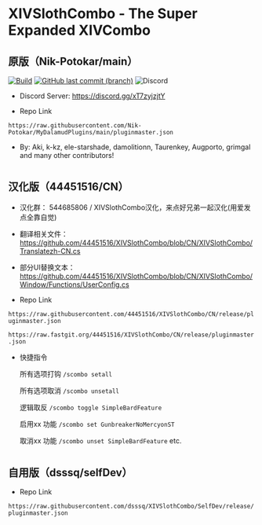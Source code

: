 # XIVSlothCombo - The Super Expanded XIVCombo
## 原版（Nik-Potokar/main）

[![Build](https://img.shields.io/github/workflow/status/Nik-Potokar/XIVSlothCombo/Build?style=for-the-badge)](https://github.com/Nik-Potokar/XIVSlothCombo/actions/workflows/build.yml)
[![GitHub last commit (branch)](https://img.shields.io/github/last-commit/Nik-Potokar/XIVSlothCombo/main?style=for-the-badge)](https://github.com/Nik-Potokar/XIVSlothCombo/commits/main)
![Discord](https://img.shields.io/discord/957680331056615506?color=5865F2&label=Discord&logo=Discord&logoColor=ffffff&style=for-the-badge)

* Discord Server:
https://discord.gg/xT7zyjzjtY

* Repo Link

`https://raw.githubusercontent.com/Nik-Potokar/MyDalamudPlugins/main/pluginmaster.json`

* By: Aki, k-kz, ele-starshade, damolitionn, Taurenkey, Augporto, grimgal and many other contributors!

#
## 汉化版（44451516/CN）

* 汉化群：
544685806 / XIVSlothCombo汉化，来点好兄弟一起汉化(用爱发点全靠自觉)

* 翻译相关文件：
https://github.com/44451516/XIVSlothCombo/blob/CN/XIVSlothCombo/Translatezh-CN.cs

* 部分UI替换文本：
https://github.com/44451516/XIVSlothCombo/blob/CN/XIVSlothCombo/Window/Functions/UserConfig.cs

* Repo Link

`https://raw.githubusercontent.com/44451516/XIVSlothCombo/CN/release/pluginmaster.json`

`https://raw.fastgit.org/44451516/XIVSlothCombo/CN/release/pluginmaster.json`

* 快捷指令

  所有选项打钩
`/scombo setall`

  所有选项取消
`/scombo unsetall`

  逻辑取反
`/scombo toggle SimpleBardFeature`

  启用xx 功能
`/scombo set GunbreakerNoMercyonST`

  取消xx 功能
`/scombo unset SimpleBardFeature`  etc.

#
## 自用版（dsssq/selfDev）

* Repo Link

`https://raw.githubusercontent.com/dsssq/XIVSlothCombo/SelfDev/release/pluginmaster.json`
